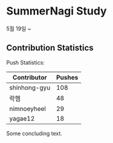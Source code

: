 # SummerNagi Study

5월 19일 ~ 

## Contribution Statistics

Push Statistics:

| Contributor | Pushes |
| ----------- | ------ |
| shinhong-gyu | 108 |
| 락햄 | 48 |
| nimnoeyheel | 29 |
| yagae12 | 18 |

Some concluding text.
